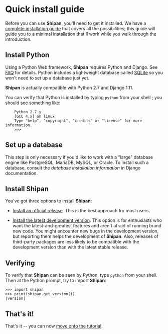 # Quick install guide

Before you can use **Shipan**, you'll need to get it installed. We have a
[complete installation guide](/doc/content/topics/advanced/INSTALL_GUIDE.md) that covers all the
possibilities; this guide will guide you to a minimal installation that'll work
while you walk through the introduction.

## Install Python

Using a Python Web framework, **Shipan** requires Python and Django. See
[FAQ](FAQ.md) for details. Python includes a lightweight
database called [SQLite](https://sqlite.org/) so you won't need to set up a database just yet.

**Shipan** is actually compatible with Python 2.7 and Django 1.11.

You can verify that Python is installed by typing ``python`` from your shell ;
you should see something like:
```
    Python 2.7.y
    [GCC 4.x] on linux
    Type "help", "copyright", "credits" or "license" for more information.
    >>>
```

## Set up a database

This step is only necessary if you'd like to work with a "large" database engine
like PostgreSQL, MariaDB, MySQL, or Oracle. To install such a database, consult
the _database installation information_ in Django documentation.

## Install Shipan

You've got three options to install **Shipan**:

* [Install an official release](/doc/content/topics/advanced/INSTALL_GUIDE.md#official). This
  is the best approach for most users.

* [Install the latest development version](/doc/content/topics/advanced/INSTALL_GUIDE.md#development).
  This option is for enthusiasts who want
  the latest-and-greatest features and aren't afraid of running brand new code.
  You might encounter new bugs in the development version, but reporting them
  helps the development of **Shipan**. Also, releases of third-party packages are
  less likely to be compatible with the development version than with the
  latest stable release.

## Verifying

To verify that **Shipan** can be seen by Python, type ``python`` from your shell.
Then at the Python prompt, try to import **Shipan**:

```
>>> import shipan
>>> print(shipan.get_version())
|version|
```

## That's it!

That's it -- you can now [move onto the tutorial](/doc/content/topics/tutorial/TUTORIAL_01.md).
